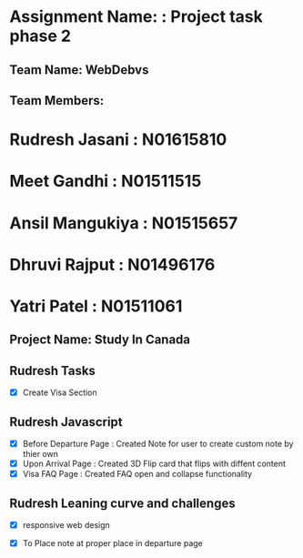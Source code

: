 # Assignment Name: : Project task phase 2

## Team Name: WebDebvs

## Team Members:

# Rudresh Jasani :      N01615810
# Meet Gandhi :         N01511515
# Ansil Mangukiya :     N01515657
# Dhruvi Rajput :       N01496176
# Yatri Patel :         N01511061

## Project Name:  Study In Canada

## Rudresh Tasks

- [X]  Create Visa Section

## Rudresh Javascript

- [X] Before Departure Page : Created Note for user to create custom note by thier own
- [X] Upon Arrival Page : Created 3D Flip card that flips with diffent content
- [X] Visa FAQ Page :  Created FAQ open and collapse functionality

## Rudresh Leaning curve and challenges

- [x] responsive web design
- [x] To Place note at proper place in departure page



